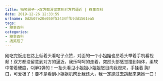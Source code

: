 ```yaml
---
title: 搞笑段子->双方都没留意到对方的逼近 | 糗事百科
date: 2019-12-26 12:33:59
urlname: 0d2b07e20e050f53434ffb9dd1561ea5
tags: 
- 糗事百科
categories:
- 糗事百科
- 搞笑段子
---
```

刚吃完饭走在路上低着头看帖子点赞，对面的一个小姐姐也昂着头举着手机看视频！双方都没留意到对方的逼近，我乐呵呵的走着，突然头部感觉撞到物体，柔软中带着硬度，Q弹Q弹的！一抬头看见小姐姐小姐姐怒目向我蹬来，手揉着 胸/口，可爱极了！要不是看到小姐姐肌肉比我还大，我一定跑过去跳起来亲她一口！


